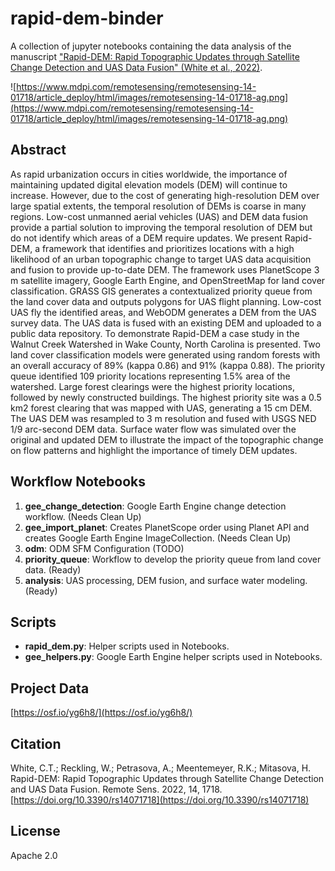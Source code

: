 # rapid-dem-binder

A collection of jupyter notebooks containing the data analysis of the manuscript ["Rapid-DEM: Rapid Topographic Updates through Satellite Change Detection and UAS Data Fusion" (White et al., 2022)](https://www.mdpi.com/2072-4292/14/7/1718).

![https://www.mdpi.com/remotesensing/remotesensing-14-01718/article_deploy/html/images/remotesensing-14-01718-ag.png](https://www.mdpi.com/remotesensing/remotesensing-14-01718/article_deploy/html/images/remotesensing-14-01718-ag.png)

## Abstract

As rapid urbanization occurs in cities worldwide, the importance of maintaining updated digital elevation models (DEM) will continue to increase. However, due to the cost of generating high-resolution DEM over large spatial extents, the temporal resolution of DEMs is coarse in many regions. Low-cost unmanned aerial vehicles (UAS) and DEM data fusion provide a partial solution to improving the temporal resolution of DEM but do not identify which areas of a DEM require updates. We present Rapid-DEM, a framework that identifies and prioritizes locations with a high likelihood of an urban topographic change to target UAS data acquisition and fusion to provide up-to-date DEM. The framework uses PlanetScope 3 m satellite imagery, Google Earth Engine, and OpenStreetMap for land cover classification. GRASS GIS generates a contextualized priority queue from the land cover data and outputs polygons for UAS flight planning. Low-cost UAS fly the identified areas, and WebODM generates a DEM from the UAS survey data. The UAS data is fused with an existing DEM and uploaded to a public data repository. To demonstrate Rapid-DEM a case study in the Walnut Creek Watershed in Wake County, North Carolina is presented. Two land cover classification models were generated using random forests with an overall accuracy of 89% (kappa 0.86) and 91% (kappa 0.88). The priority queue identified 109 priority locations representing 1.5% area of the watershed. Large forest clearings were the highest priority locations, followed by newly constructed buildings. The highest priority site was a 0.5 km2 forest clearing that was mapped with UAS, generating a 15 cm DEM. The UAS DEM was resampled to 3 m resolution and fused with USGS NED 1/9 arc-second DEM data. Surface water flow was simulated over the original and updated DEM to illustrate the impact of the topographic change on flow patterns and highlight the importance of timely DEM updates.

## Workflow Notebooks

1. **gee_change_detection**: Google Earth Engine change detection workflow. (Needs Clean Up)
2. **gee_import_planet**: Creates PlanetScope order using Planet API and creates Google Earth Engine ImageCollection. (Needs Clean Up)
3. **odm**: ODM SFM Configuration (TODO)
4. **priority_queue**: Workflow to develop the priority queue from land cover data. (Ready)
5. **analysis**: UAS processing, DEM fusion, and surface water modeling. (Ready)

## Scripts

- **rapid_dem.py**: Helper scripts used in Notebooks.
- **gee_helpers.py**: Google Earth Engine helper scripts used in Notebooks.

## Project Data

[https://osf.io/yg6h8/](https://osf.io/yg6h8/)

## Citation

White, C.T.; Reckling, W.; Petrasova, A.; Meentemeyer, R.K.; Mitasova, H. Rapid-DEM: Rapid Topographic Updates through Satellite Change Detection and UAS Data Fusion. Remote Sens. 2022, 14, 1718. [https://doi.org/10.3390/rs14071718](https://doi.org/10.3390/rs14071718)

## License

Apache 2.0
